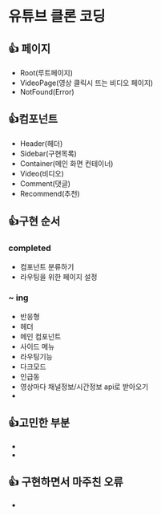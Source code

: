 # 유튜브 클론 코딩

## 👍 페이지
- Root(루트페이지)
- VideoPage(영상 클릭시 뜨는 비디오 페이지)
- NotFound(Error)

## 👍컴포넌트
- Header(헤더)
- Sidebar(구현목록)
- Container(메인 화면 컨테이너)
- Video(비디오)
- Comment(댓글)
- Recommend(추천)

## 👍구현 순서
### completed
- 컴포넌트 분류하기
- 라우팅을 위한 페이지 설정

### ~ ing
- 반응형
- 헤더
- 메인 컴포넌트
- 사이드 메뉴
- 라우팅기능
- 다크모드
- 인급동
- 영상마다 채널정보/시간정보 api로 받아오기
- 

## 👍고민한 부분
- 
- 

## 👍 구현하면서 마주친 오류
- 